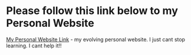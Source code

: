 # Please follow this link below to my Personal Website
[My Personal Website Link](https://frances-odunaiya.github.io/MyPersonalWebsite.github.io/) - my evolving personal website. I just cant stop learning. I cant help it!! 
